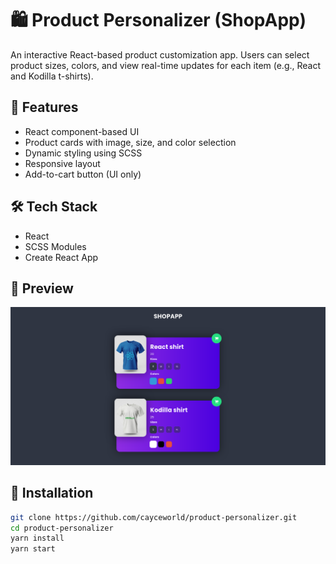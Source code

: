# 🛍️ Product Personalizer (ShopApp)

An interactive React-based product customization app. Users can select product sizes, colors, and view real-time updates for each item (e.g., React and Kodilla t-shirts).

## 🚀 Features
- React component-based UI
- Product cards with image, size, and color selection
- Dynamic styling using SCSS
- Responsive layout
- Add-to-cart button (UI only)

## 🛠️ Tech Stack
- React
- SCSS Modules
- Create React App

## 📸 Preview
![App Screenshot](./public/screenshot.png)

## 📂 Installation

```bash
git clone https://github.com/cayceworld/product-personalizer.git
cd product-personalizer
yarn install
yarn start

